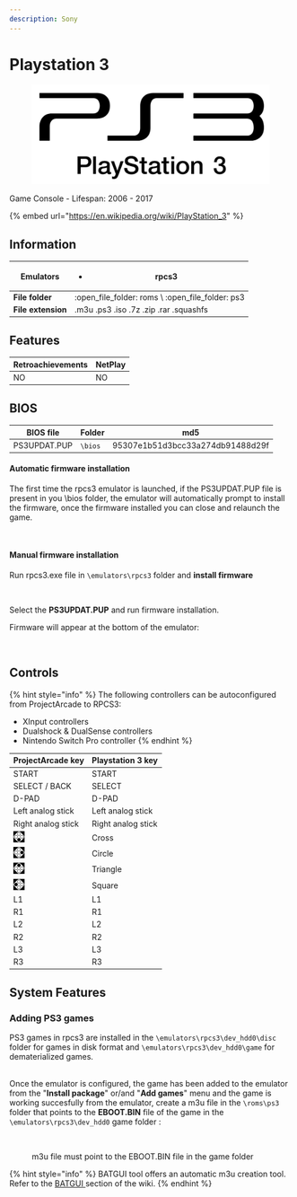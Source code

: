 ```yaml
---
description: Sony
---
```


# Playstation 3

<figure><img src="https://raw.githubusercontent.com/fabricecaruso/es-theme-carbon/5149a33eed46b2af638b06119397d4023b75131f/art/logos/ps3.svg" alt=""><figcaption></figcaption></figure>

Game Console - Lifespan: 2006 - 2017

{% embed url="https://en.wikipedia.org/wiki/PlayStation_3" %}

## Information

| **Emulators**      | <ul><li>rpcs3</li></ul>                              |
| ------------------ | ---------------------------------------------------- |
| **File folder**    | :open\_file\_folder: roms \ :open\_file\_folder: ps3 |
| **File extension** | .m3u .ps3 .iso .7z .zip .rar .squashfs               |

## Features

| Retroachievements | NetPlay |
| ----------------- | ------- |
| NO                | NO      |

## BIOS

| BIOS file    | Folder  | md5                              |
| ------------ | ------- | -------------------------------- |
| PS3UPDAT.PUP | `\bios` | 95307e1b51d3bcc33a274db91488d29f |

#### Automatic firmware installation

The first time the rpcs3 emulator is launched, if the PS3UPDAT.PUP file is present in you \bios folder, the emulator will automatically prompt to install the firmware, once the firmware installed you can close and relaunch the game.

<figure><img src="https://i.imgur.com/1ovzizA.png" alt=""><figcaption></figcaption></figure>

#### Manual firmware installation

Run rpcs3.exe file in `\emulators\rpcs3` folder and **install firmware**

<figure><img src="https://i.imgur.com/18HE0DC.png" alt=""><figcaption></figcaption></figure>

Select the **PS3UPDAT.PUP** and run firmware installation.

Firmware will appear at the bottom of the emulator:

<figure><img src="https://i.imgur.com/JFjxamH.png" alt=""><figcaption></figcaption></figure>

## Controls

{% hint style="info" %}
The following controllers can be autoconfigured from ProjectArcade to RPCS3:

* XInput controllers
* Dualshock & DualSense controllers
* Nintendo Switch Pro controller
{% endhint %}

| ProjectArcade key                                                                              | Playstation 3 key  |
| ----------------------------------------------------------------------------------------- | ------------------ |
| START                                                                                     | START              |
| SELECT / BACK                                                                             | SELECT             |
| D-PAD                                                                                     | D-PAD              |
| Left analog stick                                                                         | Left analog stick  |
| Right analog stick                                                                        | Right analog stick |
| ![A](<../../../../.gitbook/assets/image (1) (2) (1).png>)                                 | Cross              |
| ![B](<../../../../.gitbook/assets/image (4) (1).png>)                                     | Circle             |
| <img src="../../../../.gitbook/assets/image (3) (1) (2).png" alt="" data-size="original"> | Triangle           |
| <img src="../../../../.gitbook/assets/image (2) (1) (1).png" alt="" data-size="line">     | Square             |
| L1                                                                                        | L1                 |
| R1                                                                                        | R1                 |
| L2                                                                                        | L2                 |
| R2                                                                                        | R2                 |
| L3                                                                                        | L3                 |
| R3                                                                                        | R3                 |

## System Features

### Adding PS3 games

PS3 games in rpcs3 are installed in the `\emulators\rpcs3\dev_hdd0\disc` folder for games in disk format and `\emulators\rpcs3\dev_hdd0\game` for dematerialized games.

\
Once the emulator is configured, the game has been added to the emulator from the "**Install package**" or/and "**Add games**" menu and the game is working succesfully from the emulator, create a m3u file in the `\roms\ps3` folder that points to the **EBOOT.BIN** file of the game in the `\emulators\rpcs3\dev_hdd0` game folder :&#x20;

<figure><img src="https://i.imgur.com/EGr0uq3.png" alt=""><figcaption><p>m3u file must point to the EBOOT.BIN file in the game folder</p></figcaption></figure>

{% hint style="info" %}
BATGUI tool offers an automatic m3u creation tool. Refer to the [BATGUI ](../../../../advanced-features/batgui.md)section of the wiki.
{% endhint %}
